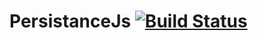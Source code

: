 PersistanceJs [![Build Status](https://secure.travis-ci.org/leodagdag/persistanceJs.png)](http://travis-ci.org/leodagdag/persistanceJs)
=============
